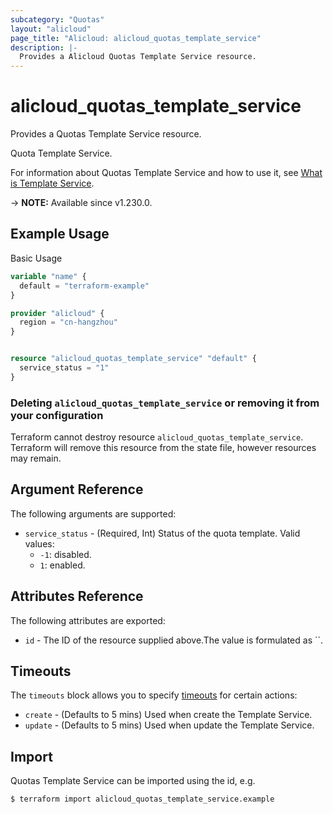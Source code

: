 ```yaml
---
subcategory: "Quotas"
layout: "alicloud"
page_title: "Alicloud: alicloud_quotas_template_service"
description: |-
  Provides a Alicloud Quotas Template Service resource.
---
```


# alicloud_quotas_template_service

Provides a Quotas Template Service resource.

Quota Template Service.

For information about Quotas Template Service and how to use it, see [What is Template Service](https://www.alibabacloud.com/help/en/).

-> **NOTE:** Available since v1.230.0.

## Example Usage

Basic Usage

```terraform
variable "name" {
  default = "terraform-example"
}

provider "alicloud" {
  region = "cn-hangzhou"
}


resource "alicloud_quotas_template_service" "default" {
  service_status = "1"
}
```

### Deleting `alicloud_quotas_template_service` or removing it from your configuration

Terraform cannot destroy resource `alicloud_quotas_template_service`. Terraform will remove this resource from the state file, however resources may remain.

## Argument Reference

The following arguments are supported:
* `service_status` - (Required, Int) Status of the quota template. Valid values:
  - `-1`: disabled.
  - `1`: enabled.


## Attributes Reference

The following attributes are exported:
* `id` - The ID of the resource supplied above.The value is formulated as ``.

## Timeouts

The `timeouts` block allows you to specify [timeouts](https://www.terraform.io/docs/configuration-0-11/resources.html#timeouts) for certain actions:
* `create` - (Defaults to 5 mins) Used when create the Template Service.
* `update` - (Defaults to 5 mins) Used when update the Template Service.

## Import

Quotas Template Service can be imported using the id, e.g.

```shell
$ terraform import alicloud_quotas_template_service.example 
```